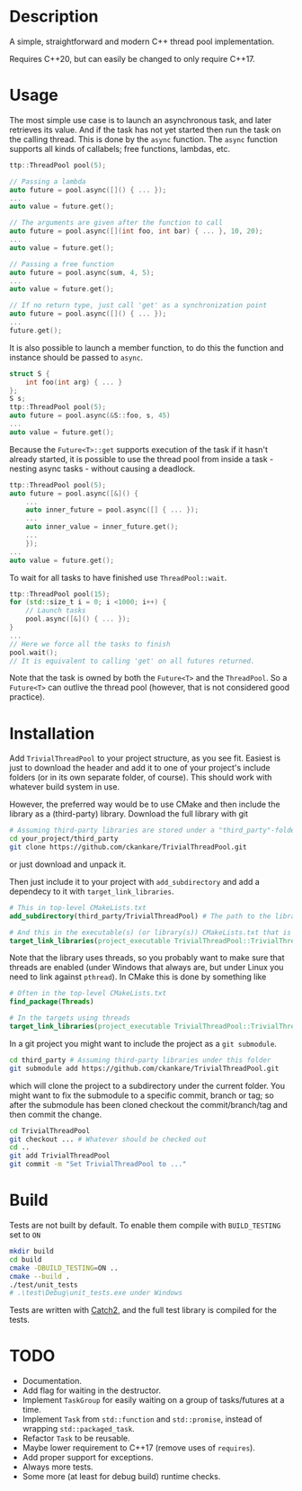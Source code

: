# Description
A simple, straightforward and modern C++ thread pool implementation.

Requires C++20, but can easily be changed to only require C++17.


# Usage
The most simple use case is to launch an asynchronous task, and later retrieves its value.
And if the task has not yet started then run the task on the calling thread.
This is done by the `async` function.
The `async` function supports all kinds of callabels; free functions, lambdas, etc.
```c++
ttp::ThreadPool pool(5);

// Passing a lambda
auto future = pool.async([]() { ... });
...
auto value = future.get();

// The arguments are given after the function to call
auto future = pool.async([](int foo, int bar) { ... }, 10, 20);
...
auto value = future.get();

// Passing a free function
auto future = pool.async(sum, 4, 5);
...
auto value = future.get();

// If no return type, just call 'get' as a synchronization point
auto future = pool.async([]() { ... });
...
future.get();
```


It is also possible to launch a member function, to do this the function and instance should be passed to `async`.
```c++
struct S {
    int foo(int arg) { ... }
};
S s;
ttp::ThreadPool pool(5);
auto future = pool.async(&S::foo, s, 45)
...
auto value = future.get();
```


Because the `Future<T>::get` supports execution of the task if it hasn't already started, it is possible to use the
thread pool from inside a task - nesting async tasks - without causing a deadlock.
```c++
ttp::ThreadPool pool(5);
auto future = pool.async([&]() {
    ...
    auto inner_future = pool.async([] { ... });
    ...
    auto inner_value = inner_future.get();
    ...
    });
...
auto value = future.get();
```


To wait for all tasks to have finished use `ThreadPool::wait`.
```c++
ttp::ThreadPool pool(15);
for (std::size_t i = 0; i <1000; i++) {
    // Launch tasks
    pool.async([&]() { ... });
}
...
// Here we force all the tasks to finish
pool.wait();
// It is equivalent to calling 'get' on all futures returned.
```

Note that the task is owned by both the `Future<T>` and the `ThreadPool`. So a `Future<T>` can outlive the thread pool (however, that is not
considered good practice).

# Installation
Add `TrivialThreadPool` to your project structure, as you see fit. Easiest is just to download the header and add it to one of your
project's include folders (or in its own separate folder, of course). This should work with whatever build system in use.

However, the preferred way would be to use CMake and then include the library as a (third-party) library. Download
the full library with git
```bash
# Assuming third-party libraries are stored under a "third_party"-folder
cd your_project/third_party
git clone https://github.com/ckankare/TrivialThreadPool.git
```
or just download and unpack it.

Then just include it to your project with `add_subdirectory` and add a dependecy to it with `target_link_libraries`.
```cmake
# This in top-level CMakeLists.txt
add_subdirectory(third_party/TrivialThreadPool) # The path to the library

# And this in the executable(s) (or library(s)) CMakeLists.txt that is using the library
target_link_libraries(project_executable TrivialThreadPool::TrivialThreadPool)
```

Note that the library uses threads, so you probably want to make sure that threads are enabled (under Windows that
always are, but under Linux you need to link against `pthread`).
In CMake this is done by something like
```cmake
# Often in the top-level CMakeLists.txt
find_package(Threads)

# In the targets using threads
target_link_libraries(project_executable TrivialThreadPool::TrivialThreadPool Threads::Threads)
```

In a git project you might want to include the project as a `git submodule`.
```bash
cd third_party # Assuming third-party libraries under this folder
git submodule add https://github.com/ckankare/TrivialThreadPool.git
```
which will clone the project to a subdirectory under the current folder.
You might want to fix the submodule to a specific commit, branch or tag; so after the submodule has been cloned
checkout the commit/branch/tag and then commit the change.
```bash
cd TrivialThreadPool
git checkout ... # Whatever should be checked out
cd ..
git add TrivialThreadPool
git commit -m "Set TrivialThreadPool to ..."
```


# Build
Tests are not built by default. To enable them compile with `BUILD_TESTING` set to `ON`
```bash
mkdir build
cd build
cmake -DBUILD_TESTING=ON ..
cmake --build .
./test/unit_tests
# .\test\Debug\unit_tests.exe under Windows
```

Tests are written with [Catch2](https://github.com/catchorg/Catch2), and the full test library is compiled for the tests.


# TODO
* Documentation.
* Add flag for waiting in the destructor.
* Implement `TaskGroup` for easily waiting on a group of tasks/futures at a time.
* Implement `Task` from `std::function` and `std::promise`, instead of wrapping `std::packaged_task`.
* Refactor `Task` to be reusable.
* Maybe lower requirement to C++17 (remove uses of `requires`).
* Add proper support for exceptions.
* Always more tests.
* Some more (at least for debug build) runtime checks.
